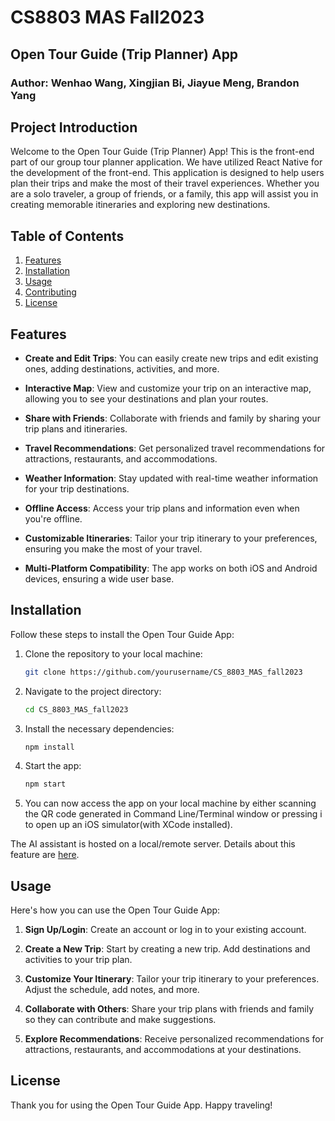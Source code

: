 # CS8803 MAS Fall2023

## Open Tour Guide (Trip Planner) App
### Author: Wenhao Wang, Xingjian Bi, Jiayue Meng, Brandon Yang

## Project Introduction
Welcome to the Open Tour Guide (Trip Planner) App! This is the front-end part of our group tour planner application. We have utilized React Native for the development of the front-end. This application is designed to help users plan their trips and make the most of their travel experiences. Whether you are a solo traveler, a group of friends, or a family, this app will assist you in creating memorable itineraries and exploring new destinations.

## Table of Contents
1. [Features](#features)
2. [Installation](#installation)
3. [Usage](#usage)
4. [Contributing](#contributing)
5. [License](#license)

## Features <a name="features"></a>

- **Create and Edit Trips**: You can easily create new trips and edit existing ones, adding destinations, activities, and more.

- **Interactive Map**: View and customize your trip on an interactive map, allowing you to see your destinations and plan your routes.

- **Share with Friends**: Collaborate with friends and family by sharing your trip plans and itineraries.

- **Travel Recommendations**: Get personalized travel recommendations for attractions, restaurants, and accommodations.

- **Weather Information**: Stay updated with real-time weather information for your trip destinations.

- **Offline Access**: Access your trip plans and information even when you're offline.

- **Customizable Itineraries**: Tailor your trip itinerary to your preferences, ensuring you make the most of your travel.

- **Multi-Platform Compatibility**: The app works on both iOS and Android devices, ensuring a wide user base.

## Installation <a name="installation"></a>
Follow these steps to install the Open Tour Guide App:

1. Clone the repository to your local machine:
   ```bash
   git clone https://github.com/yourusername/CS_8803_MAS_fall2023
   ```
2. Navigate to the project directory:
   ```bash
   cd CS_8803_MAS_fall2023
   ```
3. Install the necessary dependencies:
   ```bash
   npm install
   ```
4. Start the app:
   ```bash
   npm start
   ```
5. You can now access the app on your local machine by either scanning the QR code generated in Command Line/Terminal window or pressing i to open up an iOS simulator(with XCode installed).

The AI assistant is hosted on a local/remote server. Details about this feature are [here](https://localai.io/basics/build/).

## Usage <a name="usage"></a>
Here's how you can use the Open Tour Guide App:

1. **Sign Up/Login**: Create an account or log in to your existing account.

2. **Create a New Trip**: Start by creating a new trip. Add destinations and activities to your trip plan.

3. **Customize Your Itinerary**: Tailor your trip itinerary to your preferences. Adjust the schedule, add notes, and more.

4. **Collaborate with Others**: Share your trip plans with friends and family so they can contribute and make suggestions.

5. **Explore Recommendations**: Receive personalized recommendations for attractions, restaurants, and accommodations at your destinations.


## License <a name="license"></a>


Thank you for using the Open Tour Guide App. Happy traveling!

